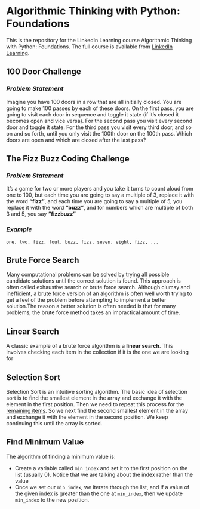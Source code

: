 # Algorithmic Thinking with Python: Foundations
This is the repository for the LinkedIn Learning course Algorithmic Thinking with Python: Foundations. The full course is available from [LinkedIn Learning](https://www.linkedin.com/learning/).

## 100 Door Challenge

### *Problem Statement*

Imagine you have 100 doors in a row that are all initially closed. You are going to make 100 passes by each of these doors. On the first pass, you are going to visit each door in sequence and toggle it state (if it’s closed it becomes open and vice versa). For the second pass you visit every second door and toggle it state. For the third pass you visit every third door, and so on and so forth, until you only visit the 100th door on the 100th pass. Which doors are open and which are closed after the last pass?

## The Fizz Buzz Coding Challenge

### *Problem Statement*

It’s a game for two or more players and you take it turns to count aloud from one to 100, but each time you are going to say a multiple of 3, replace it with the word **“fizz”**, and each time you are going to say a multiple of 5, you replace it with the word **“buzz”**, and for numbers which are multiple of both 3 and 5, you say **“fizzbuzz”**

### *Example*

```one, two, fizz, fout, buzz, fizz, seven, eight, fizz, ...```

## Brute Force Search

Many computational problems can be solved by trying all possible candidate solutions until the correct solution is found. This approach is often called exhaustive search or brute force search. Although clumsy and inefficient, a brute force version of an algorithm is often well worth trying to get a feel of the problem before attempting to implement a better solution.The reason a better solution is often needed is that for many problems, the brute force method takes an impractical amount of time.

## Linear Search

A classic example of a brute force algorithm is a **linear search**. This involves checking each item in the collection if it is the one we are looking for

## Selection Sort

Selection Sort is an intuitive sorting algorithm. The basic idea of selection sort is to find the smallest element in the array and exchange it with the element in the first position. Then we need to repeat this process for the <u>remaining items</u>. So we next find the second smallest element in the array and exchange it with the element in the second position. We keep continuing this until the array is sorted.

## Find Minimum Value

The algorithm of finding a minimum value is:

- Create a variable called `min_index` and set it to the first position on the list (usually 0). Notice that we are talking about the index rather than the value
- Once we set our `min_index`, we iterate through the list, and if a value of the given index is greater than the one at `min_index`, then we update `min_index` to the new position.